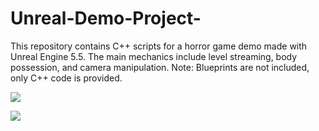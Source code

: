 # Unreal-Demo-Project-
This repository contains C++ scripts for a horror game demo made with Unreal Engine 5.5. The main mechanics include level streaming, body possession, and camera manipulation. Note: Blueprints are not included, only C++ code is provided.

![](https://media.giphy.com/media/f9Tfa18rNjdXm7uSpg/giphy.gif)

![](https://media.giphy.com/media/f9Tfa18rNjdXm7uSpg/giphy.gif)

